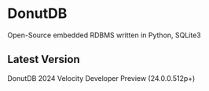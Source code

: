 # DonutDB
Open-Source embedded RDBMS written in Python, SQLite3
## Latest Version
DonutDB 2024 Velocity Developer Preview (24.0.0.512p+)
